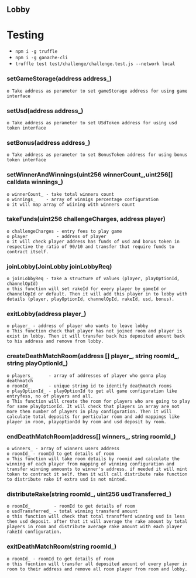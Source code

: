 ## Lobby

# Testing
- `npm i -g truffle`
- `npm i -g ganache-cli`
- `truffle test test/challenge/challenge.test.js --network local`


### setGameStorage(address address_) 
    o Take address as perameter to set gameStorage address for using game interface

### setUsd(address address_) 
    o Take address as perameter to set USdToken address for using usd token interface

### setBonus(address address_) 
    o Take address as perameter to set BonusToken address for using bonus token interface
    
### setWinnerAndWinnings(uint256 winnerCount_,uint256[] calldata winnings_)
    o winnerCount_ - take total winners count 
    o winnings_    - array of winnigs percentage configuration
    o it will map array of wiining with winners count

### takeFunds(uint256 challengeCharges, address player)
    o challengeCharges - entry fees to play game
    o player           - address of player
    o it will check player address has funds of usd and bonus token in respective the ratio of 90/10 and transfer that require funds to contract itself.

### joinLobby(JoinLobby joinLobbyReq)
    o joinLobbyReq - take a structure of values (player, playOptionId, channelOpId)
    o this function will set rakeId for every player by gameId or channelOpId or default. Then it will add this player in to lobby with details (player, playOptionId, channelOpId, rakeId, usd, bonus).

### exitLobby(address player_)
    o player_ - address of player who wants to leave lobby
    o This function check that player has not joined room and player is exist in lobby. Then it will transfer back his deposited amount back to his address and remove from lobby.

 ### createDeathMatchRoom(address [] player_, string roomId_, string playOptionId_)
    o players_      - array of addresses of player who gonna play deathmatch
    o roomId_       - unique string id to identify deathmatch rooms
    o playOptionId_ - playOptionId to get all game configuration like entryfess, no of players and all.
    o This function will create the room for players who are going to play for same playOptionId. It will check that players in array are not more then number of players in play configuration. Then it will calculate total deposits for perticular room and add mappings like player in room, playoptionId by room and usd deposit by room.

 ### endDeathMatchRoom(address[] winners_, string roomId_)
    o winners_ - array of winners users address
    o roomId_ - roomId to get details of room
    o This function will take room details by roomid and calculate the winning of each player from mapping of winning configuration and transfer winning ammounts to winner's address. if needed it will mint token to contract it self. then it will call distribute rake function to distribute rake if extra usd is not minted.

### distributeRake(string roomId_, uint256 usdTransferred_)
    o roomId_         - roomId to get details of room
    o usdTransferred_ - total winning transferd amount 
    o this function will check that total transfferd winning usd is less then usd deposit. after that it will average the rake amount by total players in room and distribute average rake amount with each player rakeId configuration.

### exitDeathMatchRoom(string roomId_)
    o roomId_ - roomId to get details of room
    o this fucntion will transfer all deposited amount of every player in room to their address and remove all room player from room and lobby. 
